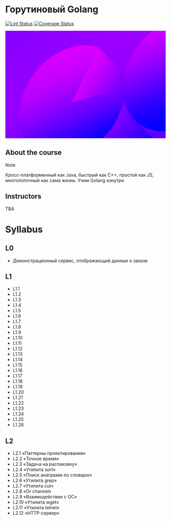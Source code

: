 # Горутиновый Golang
[![Lint Status](https://img.shields.io/github/actions/workflow/status/MisterZurg/wbtech-Goroutine-Golang/golangci-lint.yml?branch=main&style=for-the-badge)](https://github.com/MisterZurg/wbtech-Goroutine-Golang/actions?workflow=golangci-lint)
[![Coverage Status](https://img.shields.io/codecov/c/gh/MisterZurg/wbtech-Goroutine-Golang.svg?logo=codecov&style=for-the-badge)](https://codecov.io/gh/MisterZurg/wbtech-Goroutine-Golang)

[//]: # ([![]&#40;http://img.shields.io/badge/godoc-reference-5272B4.svg?style=for-the-badge&#41;]&#40;https://pkg.go.dev/github.com/MisterZurg/wbtech-Goroutine-Golang&#41;)



![banner.png](banner.png)

[//]: # ([![Lint Status]&#40;https://img.shields.io/github/actions/workflow/status/MisterZurg/wbtech-Goroutine-Golang/ADDME.yml?branch=dungeon-master&style=for-the-badge&#41;]&#40;https://github.com/MisterZurg/wbtech-Quick-Rust/actions?workflow=clippy-lint&#41;)

## About the course
> [!NOTE]
> Кросс-платформенный как Java, быстрый как C++, простой как JS, многопоточный как сама жизнь. Учим Golang изнутри

## Instructors

TBA

# Syllabus
## L0
- Демонстрационный сервис, отображающий данные о заказе

## L1
- L1.1
- L1.2
- L1.3
- L1.4 
- L1.5 
- L1.6 
- L1.7
- L1.8
- L1.9
- L1.10
- L1.11
- L1.12
- L1.13
- L1.14
- L1.15
- L1.16
- L1.17
- L1.18
- L1.19
- L1.20
- L1.21
- L1.22
- L1.23
- L1.24
- L1.25
- L1.26


## L2
- L2.1 «Паттерны проектирования»
- L2.2 «Точное время»
- L2.3 «Задача на распаковку»
- L2.4 «Утилита sort»
- L2.5 «Поиск анаграмм по словарю»
- L2.6 «Утилита grep»
- L2.7 «Утилита cut»
- L2.8 «Or channel»
- L2.9 «Взаимодействие с ОС»
- L2.10 «Утилита wget»
- L2.11 «Утилита telnet»
- L2.12 «HTTP-сервер»



